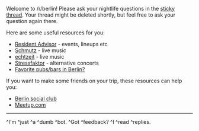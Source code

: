 Welcome to /r/berlin! Please ask your nightlife questions in the [sticky thread](https://www.reddit.com/r/berlin/comments/ai9yf9/visiting_berlin_moving_here_going_clubbing_have_a/). Your thread might be deleted shortly, but feel free to ask your question again there.

Here are some useful resources for you:

* [Resident Advisor](https://www.residentadvisor.net/) \- events, lineups etc
* [Schmutz](https://www.schmutzberlin.com/shows/) \- live music
* [echtzeit](http://www.echtzeitmusik.de/index.php?page=calendar) \- live music
* [Stressfaktor](http://stressfaktor.squat.net/termine.php?cat=4) \- alternative concerts
* [Favorite pubs/bars in Berlin?](https://www.reddit.com/r/berlin/comments/3rjrxd/favorite_barspubs_in_berlin_updates/)

If you want to make some friends on your trip, these resources can help you:

* [Berlin social club](https://www.reddit.com/r/berlinsocialclub/)
* [Meetup.com](http://meetup.com)

----

^I'm ^just ^a ^dumb ^bot. ^Got ^feedback? ^I ^read ^replies.